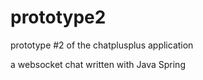 # prototype2
prototype #2 of the chatplusplus application

a websocket chat written with Java Spring
